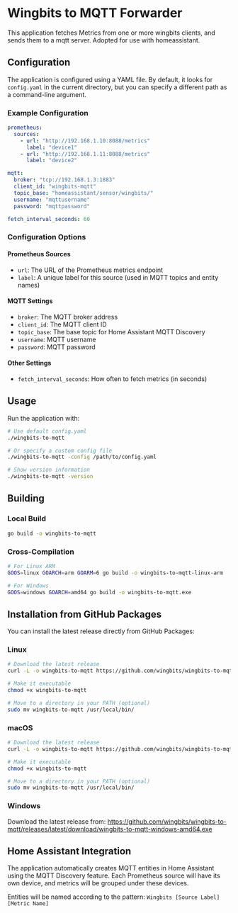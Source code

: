 # Wingbits to MQTT Forwarder

This application fetches Metrics from one or more wingbits clients, and sends them to a mqtt server. Adopted for use with homeassistant.

## Configuration

The application is configured using a YAML file. By default, it looks for `config.yaml` in the current directory, but you can specify a different path as a command-line argument.

### Example Configuration

```yaml
prometheus:
  sources:
    - url: "http://192.168.1.10:8088/metrics"
      label: "device1"
    - url: "http://192.168.1.11:8088/metrics"
      label: "device2"

mqtt:
  broker: "tcp://192.168.1.3:1883"
  client_id: "wingbits-mqtt"
  topic_base: "homeassistant/sensor/wingbits/"
  username: "mqttusername"
  password: "mqttpassword"

fetch_interval_seconds: 60
```

### Configuration Options

#### Prometheus Sources
- `url`: The URL of the Prometheus metrics endpoint
- `label`: A unique label for this source (used in MQTT topics and entity names)

#### MQTT Settings
- `broker`: The MQTT broker address
- `client_id`: The MQTT client ID
- `topic_base`: The base topic for Home Assistant MQTT Discovery
- `username`: MQTT username
- `password`: MQTT password

#### Other Settings
- `fetch_interval_seconds`: How often to fetch metrics (in seconds)

## Usage

Run the application with:

```bash
# Use default config.yaml
./wingbits-to-mqtt

# Or specify a custom config file
./wingbits-to-mqtt -config /path/to/config.yaml

# Show version information
./wingbits-to-mqtt -version
```

## Building

### Local Build

```bash
go build -o wingbits-to-mqtt
```

### Cross-Compilation

```bash
# For Linux ARM
GOOS=linux GOARCH=arm GOARM=6 go build -o wingbits-to-mqtt-linux-arm

# For Windows
GOOS=windows GOARCH=amd64 go build -o wingbits-to-mqtt.exe
```

## Installation from GitHub Packages

You can install the latest release directly from GitHub Packages:

### Linux
```bash
# Download the latest release
curl -L -o wingbits-to-mqtt https://github.com/wingbits/wingbits-to-mqtt/releases/latest/download/wingbits-to-mqtt-linux-amd64

# Make it executable
chmod +x wingbits-to-mqtt

# Move to a directory in your PATH (optional)
sudo mv wingbits-to-mqtt /usr/local/bin/
```

### macOS
```bash
# Download the latest release
curl -L -o wingbits-to-mqtt https://github.com/wingbits/wingbits-to-mqtt/releases/latest/download/wingbits-to-mqtt-darwin-amd64

# Make it executable
chmod +x wingbits-to-mqtt

# Move to a directory in your PATH (optional)
sudo mv wingbits-to-mqtt /usr/local/bin/
```

### Windows
Download the latest release from: https://github.com/wingbits/wingbits-to-mqtt/releases/latest/download/wingbits-to-mqtt-windows-amd64.exe

## Home Assistant Integration

The application automatically creates MQTT entities in Home Assistant using the MQTT Discovery feature. Each Prometheus source will have its own device, and metrics will be grouped under these devices.

Entities will be named according to the pattern: `Wingbits [Source Label] [Metric Name]` 